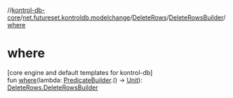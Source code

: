 //[kontrol-db-core](../../../../index.md)/[net.futureset.kontroldb.modelchange](../../index.md)/[DeleteRows](../index.md)/[DeleteRowsBuilder](index.md)/[where](where.md)

# where

[core engine and default templates for kontrol-db]\
fun [where](where.md)(lambda: [PredicateBuilder](../../-predicate-builder/index.md).() -&gt; [Unit](https://kotlinlang.org/api/latest/jvm/stdlib/kotlin/-unit/index.html)): [DeleteRows.DeleteRowsBuilder](index.md)
